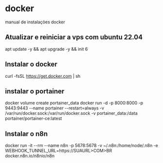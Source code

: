 # docker
manual de instalações docker

## Atualizar e reiniciar a vps com ubuntu 22.04
apt update -y && apt upgrade -y && init 6

## Instalar o docker
curl -fsSL https://get.docker.com | sh

## instalar o portainer 
docker volume create portainer_data
docker run -d -p 8000:8000 -p 9443:9443 --name portainer --restart=always -v /var/run/docker.sock:/var/run/docker.sock -v portainer_data:/data portainer/portainer-ce:latest

## Instalar o n8n
docker run -it --rm --name n8n -p 5678:5678 -v ~/.n8n:/home/node/.n8n -e WEBHOOK_TUNNEL_URL=https://SUAURL>COM>BR docker.n8n.io/n8nio/n8n
